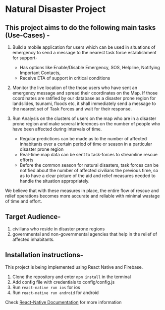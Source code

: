 # Natural Disaster Project
## This project aims to do the following main tasks (Use-Cases) - 
1. Build a mobile application for users which can be used in situations of emergency to send a message to the nearest task force establishment for support-
   * Has options like Enable/Disable Emergency, SOS, Helpline, Notifying Important Contacts, 
   * Receive ETA of support in critical conditions

2. Monitor the live location of the those users who have sent an emergency message and spread their coordinates on the Map. If those coordinates are ratified by our database as a disaster prone region for landslides, tsunami, floods etc, it shall immediately send a message to the nearest set of Task Forces and wait for their response. 

3. Run Analysis on the clusters of users on the map who are in a disaster prone region and make several inferences on the number of people who have been affected during intervals of time. 
   * Regular predictions can be made as to the number of affected inhabitants over a certain period of time or season in a particular disaster prone region
   * Real-time map data can be sent to task-forces to streamline rescue efforts
   * Before the common season for natural disasters, task forces can be notified about the number of affected civilians  the previous time, so as to have a clear picture of the aid and relief measures needed to handle the situation appropriately.
	
We believe that with these measures in place, the entire flow of rescue and relief operations becomes more accurate and reliable with minimal wastage of time and effort. 

## Target Audience-
1. civilians who reside in disaster prone regions
2. governmental and non-governmental agencies that help in the relief of affected inhabitants.

## Installation instructions- 
This project is being implemented using React Native and Firebase.

1. Clone the repository and enter ```npm install``` in the terminal
2. Add config file with credentials to config/config.js
3. Run ```react-native run ios``` for ios 
4. Run ```react-native run android``` for android

Check [React-Native Documentation](https://facebook.github.io/react-native/docs/getting-started) for more information